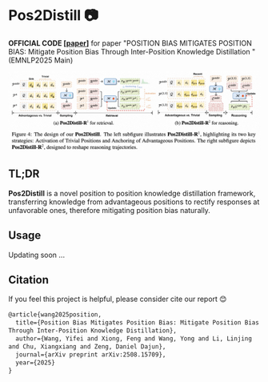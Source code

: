 # Pos2Distill :camera:
**OFFICIAL CODE [[paper](https://arxiv.org/abs/2508.15709)]** for paper "POSITION BIAS MITIGATES POSITION BIAS: Mitigate Position Bias Through Inter-Position Knowledge Distillation " (EMNLP2025 Main)

![](./assets/overview.jpg)

## TL;DR
**Pos2Distill** is a novel position to position knowledge distillation framework, transferring knowledge from advantageous positions to rectify responses at unfavorable ones, therefore mitigating position bias naturally.

## Usage
Updating soon ...

## Citation
If you feel this project is helpful, please consider cite our report :blush:
```
@article{wang2025position,
  title={Position Bias Mitigates Position Bias: Mitigate Position Bias Through Inter-Position Knowledge Distillation},
  author={Wang, Yifei and Xiong, Feng and Wang, Yong and Li, Linjing and Chu, Xiangxiang and Zeng, Daniel Dajun},
  journal={arXiv preprint arXiv:2508.15709},
  year={2025}
}
```
